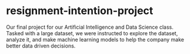 # resignment-intention-project
Our final project for our Artificial Intelligence and Data Science class. Tasked with a large dataset, we were instructed to explore the dataset, analyze it, and make machine learning models to help the company make better data driven decisions.
